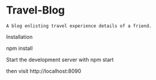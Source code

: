 # Travel-Blog

    A blog enlisting travel experience details of a friend.
    
Installation
  
  npm install
  
  Start the development server with npm start

  then visit http://localhost:8090
